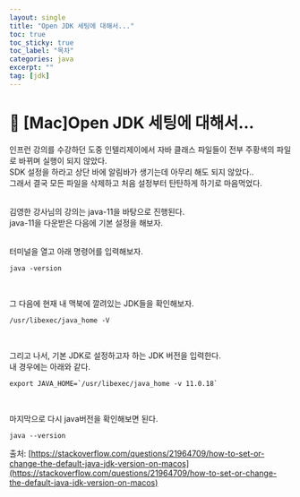 ```yaml
---
layout: single
title: "Open JDK 세팅에 대해서..."
toc: true
toc_sticky: true
toc_label: "목차"
categories: java
excerpt: ""
tag: [jdk]
---
```


# 📘 [Mac]Open JDK 세팅에 대해서...
인프런 강의를 수강하던 도중 인텔리제이에서 자바 클래스 파일들이 전부 주황색의 파일로 바뀌며 실행이 되지 않았다.  
SDK 설정을 하라고 상단 바에 알림바가 생기는데 아무리 해도 되지 않았다..  
그래서 결국 모든 파일을 삭제하고 처음 설정부터 탄탄하게 하기로 마음먹었다.  
<br>

김영한 강사님의 강의는 java-11을 바탕으로 진행된다.  
java-11을 다운받은 다음에 기본 설정을 해보자.  
<br>

터미널을 열고 아래 명령어를 입력해보자.  
```  
java -version
```  
<br>

그 다음에 현재 내 맥북에 깔려있는 JDK들을 확인해보자.  
```
/usr/libexec/java_home -V
```
<br>

그리고 나서, 기본 JDK로 설정하고자 하는 JDK 버전을 입력한다.  
내 경우에는 아래와 같다.  
```
export JAVA_HOME=`/usr/libexec/java_home -v 11.0.18` 
```
<br>

마지막으로 다시 java버전을 확인해보면 된다.  
```
java --version
```

출처: [https://stackoverflow.com/questions/21964709/how-to-set-or-change-the-default-java-jdk-version-on-macos](https://stackoverflow.com/questions/21964709/how-to-set-or-change-the-default-java-jdk-version-on-macos)
